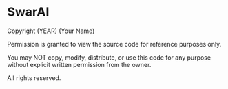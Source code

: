 # SwarAI

Copyright (YEAR) (Your Name)

Permission is granted to view the source code for reference purposes only.

You may NOT copy, modify, distribute, or use this code for any purpose without explicit written permission from the owner.

All rights reserved.
